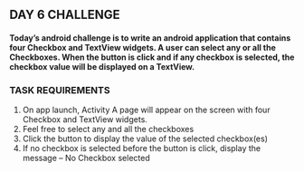 ## DAY 6 CHALLENGE

#### Today’s android challenge is to write an android application that contains four Checkbox and TextView widgets. A user can select any or all the Checkboxes. When the button is click and if any checkbox is selected, the checkbox value will be displayed on a TextView.
### TASK REQUIREMENTS
1. On app launch, Activity A page will appear on the screen with four Checkbox and TextView widgets.
2. Feel free to select any and all the checkboxes
2. Click the button to display the value of the selected checkbox(es)
3. If no checkbox is selected before the button is click, display the message – No Checkbox selected